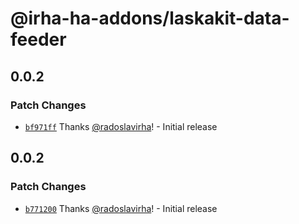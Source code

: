 # @irha-ha-addons/laskakit-data-feeder

## 0.0.2

### Patch Changes

- [`bf971ff`](https://github.com/radoslavirha/ha-addons/commit/bf971ff2004b388bb388e7aec327bb9cbb75334e) Thanks [@radoslavirha](https://github.com/radoslavirha)! - Initial release

## 0.0.2

### Patch Changes

- [`b771200`](https://github.com/radoslavirha/ha-addons/commit/b771200f366bfdcdddabd85830bb43af71667354) Thanks [@radoslavirha](https://github.com/radoslavirha)! - Initial release
